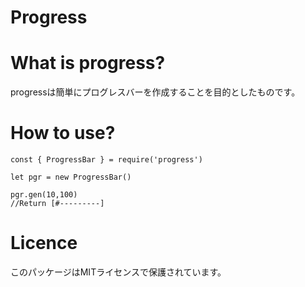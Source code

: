 # Progress

# What is progress?
progressは簡単にプログレスバーを作成することを目的としたものです。

# How to use?
```
const { ProgressBar } = require('progress')

let pgr = new ProgressBar()

pgr.gen(10,100)
//Return [#---------]
```

# Licence
このパッケージはMITライセンスで保護されています。
